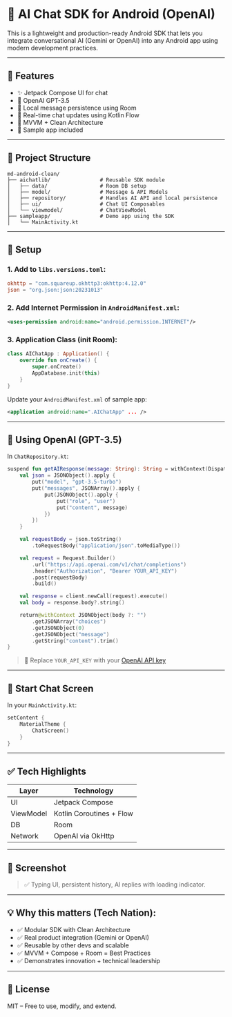 # 🤖 AI Chat SDK for Android (OpenAI)

This is a lightweight and production-ready Android SDK that lets you integrate conversational AI (Gemini or OpenAI) into any Android app using modern development practices.

---

## 🚀 Features

- ✨ Jetpack Compose UI for chat
- 🤖 OpenAI GPT-3.5
- 💾 Local message persistence using Room
- 🔁 Real-time chat updates using Kotlin Flow
- 🧱 MVVM + Clean Architecture
- 📱 Sample app included

---

## 📁 Project Structure

```
md-android-clean/
├── aichatlib/                # Reusable SDK module
│   ├── data/                 # Room DB setup
│   ├── model/                # Message & API Models
│   ├── repository/           # Handles AI API and local persistence
│   ├── ui/                   # Chat UI Composables
│   └── viewmodel/            # ChatViewModel
├── sampleapp/                # Demo app using the SDK
│   └── MainActivity.kt
```

---

## 🔧 Setup

### 1. Add to `libs.versions.toml`:
```toml
okhttp = "com.squareup.okhttp3:okhttp:4.12.0"
json = "org.json:json:20231013"
```

### 2. Add Internet Permission in `AndroidManifest.xml`:
```xml
<uses-permission android:name="android.permission.INTERNET"/>
```

### 3. Application Class (init Room):
```kotlin
class AIChatApp : Application() {
    override fun onCreate() {
        super.onCreate()
        AppDatabase.init(this)
    }
}
```

Update your `AndroidManifest.xml` of sample app:
```xml
<application android:name=".AIChatApp" ... />
```

---

## 🤖 Using OpenAI (GPT-3.5)

In `ChatRepository.kt`:
```kotlin
suspend fun getAIResponse(message: String): String = withContext(Dispatchers.IO) {
    val json = JSONObject().apply {
        put("model", "gpt-3.5-turbo")
        put("messages", JSONArray().apply {
            put(JSONObject().apply {
                put("role", "user")
                put("content", message)
            })
        })
    }

    val requestBody = json.toString()
        .toRequestBody("application/json".toMediaType())

    val request = Request.Builder()
        .url("https://api.openai.com/v1/chat/completions")
        .header("Authorization", "Bearer YOUR_API_KEY")
        .post(requestBody)
        .build()

    val response = client.newCall(request).execute()
    val body = response.body?.string()

    return@withContext JSONObject(body ?: "")
        .getJSONArray("choices")
        .getJSONObject(0)
        .getJSONObject("message")
        .getString("content").trim()
}
```

> 🔐 Replace `YOUR_API_KEY` with your [OpenAI API key](https://platform.openai.com/account/api-keys)

---

## 💬 Start Chat Screen

In your `MainActivity.kt`:
```kotlin
setContent {
    MaterialTheme {
        ChatScreen()
    }
}
```

---

## ✅ Tech Highlights

| Layer     | Technology               |
|-----------|--------------------------|
| UI        | Jetpack Compose          |
| ViewModel | Kotlin Coroutines + Flow |
| DB        | Room                     |
| Network   | OpenAI via OkHttp        |

---

## 📸 Screenshot

> ✅ Typing UI, persistent history, AI replies with loading indicator.

---

## 💡 Why this matters (Tech Nation):

- ✅ Modular SDK with Clean Architecture
- ✅ Real product integration (Gemini or OpenAI)
- ✅ Reusable by other devs and scalable
- ✅ MVVM + Compose + Room = Best Practices
- ✅ Demonstrates innovation + technical leadership


---

## 📝 License

MIT – Free to use, modify, and extend.

